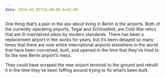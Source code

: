 ```yaml
---
date: 2019-02-03T18:00:00.0+02:00
---
```


One thing that’s a pain in the ass about living in Berlin is the airports. Both of the currently operating airports, Tegal and Schönefeld, are Cold War relics that are ill-maintained jokes by modern standards. There has been a replacement airport in the works for years, but it’s been delayed so many times that there are now entire international airports elsewhere in the world that have been conceived, built, and opened in the time that they’ve tried to fix the new Berlin airport’s mess.

They could have scraped the new airport terminal to the ground and rebuilt it in the time they’ve been faffing around trying to fix what’s been built.
